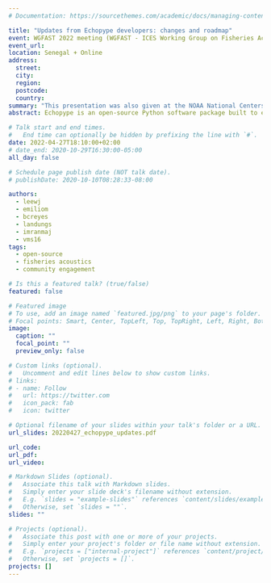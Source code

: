 ```yaml
---
# Documentation: https://sourcethemes.com/academic/docs/managing-content/

title: "Updates from Echopype developers: changes and roadmap"
event: WGFAST 2022 meeting (WGFAST - ICES Working Group on Fisheries Acoustics, Science and Technology)
event_url:
location: Senegal + Online
address:
  street:
  city:
  region:
  postcode:
  country:
summary: "This presentation was also given at the NOAA National Centers for Environmental Information (NCEI) Water Column Sonar Data Archive 2022 Workshop on March 29, 2022."
abstract: Echopype is an open-source Python software package built to enhance the interoperability and scalability of fisheries acoustics data. By standardizing data from diverse instrument sources following a community convention and utilizing the widely embraced netCDF data model to encode data as labeled, multi-dimensional arrays, Echopype facilitates intuitive, user-friendly exploration and use of echosounder data in an instrument-agnostic manner. In addition, it directly enables computational interoperability and scalability in both local and cloud computing environments by leveraging existing open-source Python libraries optimized for distributed computing. Echopype is currently used by the US Ocean Observatories Initiative (OOI) Data Center to parse and serve echosounder data, and by the NOAA National Centers for Environmental Information as the data ingestion backend for interactive visualization on the cloud. In this presentation, we will summarize content of recent Echopype releases, including support for additional echosounder models, direct reading and writing interface with cloud object storage, enhanced data access and integration functionalities, documentation upgrades, and improved data structure adherence to the SONAR-netCDF4 convention. We will conclude by discussing our development roadmap and hope that you will join us to make this a community-driven effort.

# Talk start and end times.
#   End time can optionally be hidden by prefixing the line with `#`.
date: 2022-04-27T18:10:00+02:00
# date_end: 2020-10-29T16:30:00-05:00
all_day: false

# Schedule page publish date (NOT talk date).
# publishDate: 2020-10-10T08:28:33-08:00

authors:
  - leewj
  - emiliom
  - bcreyes
  - landungs
  - imranmaj
  - vms16
tags:
  - open-source
  - fisheries acoustics
  - community engagement

# Is this a featured talk? (true/false)
featured: false

# Featured image
# To use, add an image named `featured.jpg/png` to your page's folder.
# Focal points: Smart, Center, TopLeft, Top, TopRight, Left, Right, BottomLeft, Bottom, BottomRight.
image:
  caption: ""
  focal_point: ""
  preview_only: false

# Custom links (optional).
#   Uncomment and edit lines below to show custom links.
# links:
# - name: Follow
#   url: https://twitter.com
#   icon_pack: fab
#   icon: twitter

# Optional filename of your slides within your talk's folder or a URL.
url_slides: 20220427_echopype_updates.pdf

url_code:
url_pdf: 
url_video: 

# Markdown Slides (optional).
#   Associate this talk with Markdown slides.
#   Simply enter your slide deck's filename without extension.
#   E.g. `slides = "example-slides"` references `content/slides/example-slides.md`.
#   Otherwise, set `slides = ""`.
slides: ""

# Projects (optional).
#   Associate this post with one or more of your projects.
#   Simply enter your project's folder or file name without extension.
#   E.g. `projects = ["internal-project"]` references `content/project/deep-learning/index.md`.
#   Otherwise, set `projects = []`.
projects: []
---
```

